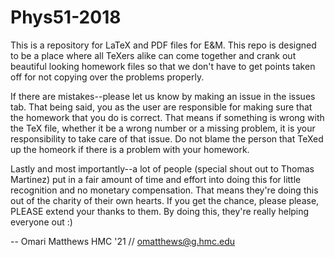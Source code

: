 # Phys51-2018

This is a repository for LaTeX and PDF files for E&M. This repo is designed to be a place where all TeXers alike can come together and crank out beautiful looking homework files so that we don't have to get points taken off for not copying over the problems properly. 

If there are mistakes--please let us know by making an issue in the issues tab. That being said, you as the user are responsible for making sure that the homework that you do is correct. That means if something is wrong with the TeX file, whether it be a wrong number or a missing problem, it is your responsibility to take care of that issue. Do not blame the person that TeXed up the homeork if there is a problem with your homework.

Lastly and most importantly--a lot of people (special shout out to Thomas Martinez) put in a fair amount of time and effort into doing this for little recognition and no monetary compensation. That means they're doing this out of the charity of their own hearts. If you get the chance, please please, PLEASE extend your thanks to them. By doing this, they're really helping everyone out :)

-- Omari Matthews HMC '21 // omatthews@g.hmc.edu
